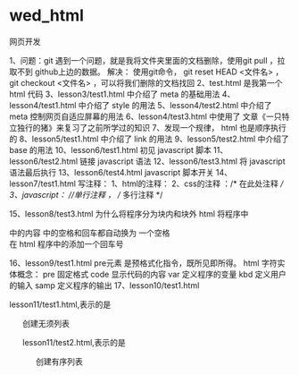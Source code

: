 # wed_html
网页开发

1、问题：git 遇到一个问题，就是我将文件夹里面的文档删除，使用git pull ，拉取不到 github上边的数据。
   解决： 使用git命令， git reset HEAD <文件名> ，  git checkout <文件名>   ，可以将我们删除的文档找回
2、test.html 是我第一个 html 代码
3、lesson3/test1.html 中介绍了 meta 的基础用法
4、lesson4/test1.html 中介绍了 style 的用法
5、lesson4/test2.html 中介绍了 meta 控制网页自适应屏幕的用法
6、lesson4/test3.html 中使用了 文章《一只特立独行的猪》来复习了之前所学过的知识
7、发现一个规律， html 也是顺序执行的
8、lesson5/test1.html 中介绍了 link 的用法
9、lesson5/test2.html 中介绍了 base 的用法
10、lesson6/test1.html 初见 javascript 脚本
11、lesson6/test2.html 链接 javascript 语法
12、lesson6/test3.html 将 javascript 语法最后执行
13、lesson6/test4.html  javascript 脚本开关
14、lesson7/test1.html  写注释：
   	1、html的注释：<!-- 在此处注释 -->
  	2、css的注释 ：/* 在此处注释 */
   	3、javascript： //单行注释   ， /* 多行注释 */


15、lesson8/test3.html 为什么将程序分为块内和块外
		html 将程序中<p></p>中的内容 中的空格和回车都自动换为 一个空格
		<br> 在 html 程序中的添加一个回车号

16、lesson9/test1.html pre元素 是预格式化指令，既所见即所得。
	html 字符实体概念：
		pre 固定格式
		code 显示代码的内容
		var 定义程序的变量
		kbd 定义用户的输入
		samp 定义程序的输出
17、lesson10/test1.html 

lesson11/test1.html,表示的是 <ul>创建无须列表
	
lesson11/test2.html,表示的是 <ol>创建有序列表






